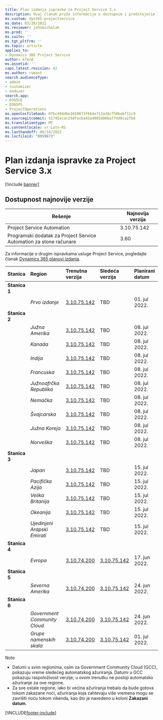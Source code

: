 ```yaml
---
title: Plan izdanja ispravke za Project Service 3.x
description: Ovaj članak pruža informacije o dostupnim i predstojećim izdanjima program Dynamics 365 Project Service Automation.
ms.custom: dyn365-projectservice
ms.date: 03/28/2022
ms.reviewer: johnmichalak
ms.prod: ''
ms.suite: ''
ms.tgt_pltfrm: ''
ms.topic: article
applies_to:
- Dynamics 365 Project Service
author: kfend
ms.assetid: ''
caps.latest.revision: 42
ms.author: rumant
search.audienceType:
- admin
- customizer
- enduser
search.app:
- D365CE
- D365PS
- ProjectOperations
ms.openlocfilehash: 07bc494d6e2650673f664ef13a38cf50bebf11c9
ms.sourcegitcommit: 51745acac29dfacba43a4003d86baff4d6ca2fb8
ms.translationtype: MT
ms.contentlocale: sr-Latn-RS
ms.lasthandoff: 06/14/2022
ms.locfileid: "8959673"
---
```

# <a name="update-release-schedule-for-project-service-3x"></a>Plan izdanja ispravke za Project Service 3.x

[!include [banner](../includes/psa-now-project-operations.md)]

## <a name="latest-version-availability"></a>Dostupnost najnovije verzije

| Rešenje  | Najnovija verzija |
|-------|----|
| Project Service Automation    | 3.10.75.142 |
| Programski dodatak za Project Service Automation za stone računare                | 3.60          |

Za informacije o drugim ispravkama usluge Project Service, pogledajte članak [Dynamics 365 planovi izdanja](/dynamics365/release-plans/). 

| Stanica  | Region | Trenutna verzija | Sledeća verzija |  Planirani datum
| :---   | :---   | :---   | :---   |:---   |         
|<strong>Stanica 1</strong> | |  |  | |
| | <i>Prvo izdanje</i> | [3.10.75.142](whats-new-ur-44.md) | TBD | 01. jul 2022.
|<strong>Stanica 2</strong> | |  |  | |
| | <i>Južna Amerika</i> | [3.10.75.142](whats-new-ur-44.md) | TBD | 08. jul 2022.
| | <i>Kanada</i> | [3.10.75.142](whats-new-ur-44.md) | TBD | 08. jul 2022.
| | <i>Indija</i> | [3.10.75.142](whats-new-ur-44.md) | TBD | 08. jul 2022.
| | <i>Francuska</i> | [3.10.75.142](whats-new-ur-44.md) | TBD | 08. jul 2022.
| | <i>Južnoafrčka Republika</i> | [3.10.75.142](whats-new-ur-44.md) | TBD | 08. jul 2022.
| | <i>Nemačka</i> | [3.10.75.142](whats-new-ur-44.md) | TBD | 08. jul 2022.
| | <i>Švajcarska</i> | [3.10.75.142](whats-new-ur-44.md) | TBD | 08. jul 2022.
| | <i>Južna Koreja</i> | [3.10.75.142](whats-new-ur-44.md) | TBD | 08. jul 2022.
| | <i>Norveška</i> | [3.10.75.142](whats-new-ur-44.md) | TBD | 08. jul 2022.
|<strong>Stanica 3</strong> | |  |  | |
| | <i>Japan</i> | [3.10.75.142](whats-new-ur-44.md) | TBD | 15. jul 2022.
| | <i>Pacifička Azija</i> | [3.10.75.142](whats-new-ur-44.md) | TBD | 15. jul 2022.
| | <i>Velika Britanija</i> | [3.10.75.142](whats-new-ur-44.md) | TBD | 15. jul 2022.
| | <i>Okeanija</i> | [3.10.75.142](whats-new-ur-44.md) | TBD | 15. jul 2022.
| | <i>Ujedinjeni Arapski Emirati</i> | [3.10.75.142](whats-new-ur-44.md) | TBD | 15. jul 2022.
|<strong>Stanica 4</strong> | |  |  | |
| | <i>Evropa</i> | [3.10.74.200](whats-new-ur43.md) | [3.10.75.142](whats-new-ur-44.md) | 17. jun 2022.
|<strong>Stanica 5</strong> | |  |  | |
| | <i>Severna Amerika</i> | [3.10.74.200](whats-new-ur43.md) | [3.10.75.142](whats-new-ur-44.md) | 24. jun 2022.
|<strong>Stanica 6</strong> | |  |  | |
| | <i>Government Community Cloud</i> | [3.10.74.200](whats-new-ur43.md) | [3.10.75.142](whats-new-ur-44.md) | 24. jun 2022.
| | <i>Grupe namenskih skala</i> | [3.10.74.200](whats-new-ur43.md) | [3.10.75.142](whats-new-ur-44.md) | 01. jul 2022.




>[!Note]
> - Datumi u svim regionima, osim za Government Community Cloud (GCC), pokazuju vreme sledećeg automatskog ažuriranja. Datumi u GCC pokazuju raspoloživost verzije; u ovom trenutku ne postoji automatsko ažuriranje za ove regione.
> - Za sve ostale regione, iako bi većina ažuriranja trebalo da bude gotova tokom zakazane noći, ažuriranja koja zahtevaju više vremena mogu se završiti noću tokom vikenda, kao što je navedeno u koloni **Zakazani datum**.


[!INCLUDE[footer-include](../includes/footer-banner.md)]

